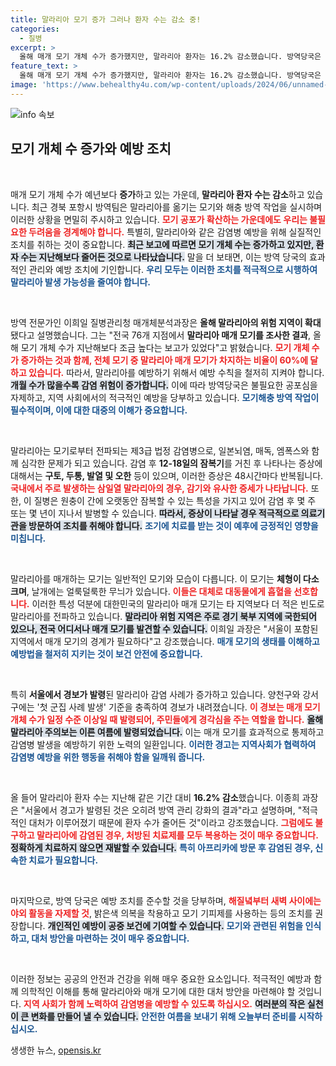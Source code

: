 ```yaml
---
title: 말라리아 모기 증가 그러나 환자 수는 감소 중!
categories:
  - 질병
excerpt: >
  올해 매개 모기 개체 수가 증가했지만, 말라리아 환자는 16.2% 감소했습니다. 방역당국은 과도한 공포를 자제하고 예방 수칙 준수를 강조하며, 물린 경우 반드시 치료제를 끝까지 복용할 것을 당부하고 있습니다.
feature_text: >
  올해 매개 모기 개체 수가 증가했지만, 말라리아 환자는 16.2% 감소했습니다. 방역당국은 과도한 공포를 자제하고 예방 수칙 준수를 강조하며, 물린 경우 반드시 치료제를 끝까지 복용할 것을 당부하고 있습니다.
image: 'https://www.behealthy4u.com/wp-content/uploads/2024/06/unnamed-file.png'
---
```


<p><img src="https://www.behealthy4u.com/wp-content/uploads/2024/06/unnamed-file.png" alt="info 속보" /></p>

<h2 data-ke-size="size26">모기 개체 수 증가와 예방 조치</h2>

<p data-ke-size="size16">&nbsp;</p>  

<p>매개 모기 개체 수가 예년보다 <strong>증가</strong>하고 있는 가운데, <strong>말라리아 환자 수는 감소</strong>하고 있습니다. 최근 경북 포항시 방역팀은 말라리아를 옮기는 모기와 해충 방역 작업을 실시하며 이러한 상황을 면밀히 주시하고 있습니다. <b><span style="color: #ee2323;">모기 공포가 확산하는 가운데에도 우리는 불필요한 두려움을 경계해야 합니다.</span></b> 특별히, 말라리아와 같은 감염병 예방을 위해 실질적인 조치를 취하는 것이 중요합니다. <b><span style="background-color: #21538527;">최근 보고에 따르면 모기 개체 수는 증가하고 있지만, 환자 수는 지난해보다 줄어든 것으로 나타났습니다.</span></b> 말을 더 보태면, 이는 방역 당국의 효과적인 관리와 예방 조치에 기인합니다. <b><span style="color: #1a5490;">우리 모두는 이러한 조치를 적극적으로 시행하여 말라리아 발생 가능성을 줄여야 합니다.</span></b></p>

<p data-ke-size="size16">&nbsp;</p>  

<p>방역 전문가인 이희일 질병관리청 매개체분석과장은 <strong>올해 말라리아의 위험 지역이 확대</strong>됐다고 설명했습니다. 그는 "전국 76개 지점에서 <strong>말라리아 매개 모기를 조사한 결과</strong>, 올해 모기 개체 수가 지난해보다 조금 높다는 보고가 있었다"고 밝혔습니다. <b><span style="color: #ee2323;">모기 개체 수가 증가하는 것과 함께, 전체 모기 중 말라리아 매개 모기가 차지하는 비율이 60%에 달하고 있습니다.</span></b> 따라서, 말라리아를 예방하기 위해서 예방 수칙을 철저히 지켜야 합니다. <b><span style="background-color: #21538527;">개월 수가 많을수록 감염 위험이 증가합니다.</span></b> 이에 따라 방역당국은 불필요한 공포심을 자제하고, 지역 사회에서의 적극적인 예방을 당부하고 있습니다. <b><span style="color: #1a5490;">모기해충 방역 작업이 필수적이며, 이에 대한 대중의 이해가 중요합니다.</span></b> </p>

<p data-ke-size="size16">&nbsp;</p>  

<p>말라리아는 모기로부터 전파되는 제3급 법정 감염병으로, 일본뇌염, 매독, 엠폭스와 함께 심각한 문제가 되고 있습니다. 감염 후 <strong>12-18일의 잠복기</strong>를 거친 후 나타나는 증상에 대해서는 <strong>구토, 두통, 발열 및 오한</strong> 등이 있으며, 이러한 증상은 48시간마다 반복됩니다. <b><span style="color: #ee2323;">국내에서 주로 발생하는 삼일열 말라리아의 경우, 감기와 유사한 증세가 나타납니다.</span></b> 또한, 이 질병은 원충이 간에 오랫동안 잠복할 수 있는 특성을 가지고 있어 감염 후 몇 주 또는 몇 년이 지나서 발병할 수 있습니다. <b><span style="background-color: #21538527;">따라서, 증상이 나타날 경우 적극적으로 의료기관을 방문하여 조치를 취해야 합니다.</span></b> <b><span style="color: #1a5490;">조기에 치료를 받는 것이 예후에 긍정적인 영향을 미칩니다.</span></b></p>

<p data-ke-size="size16">&nbsp;</p>  

<p>말라리아를 매개하는 모기는 일반적인 모기와 모습이 다릅니다. 이 모기는 <strong>체형이 다소 크며</strong>, 날개에는 얼룩덜룩한 무늬가 있습니다. <b><span style="color: #ee2323;">이들은 대체로 대동물에게 흡혈을 선호합니다.</span></b> 이러한 특성 덕분에 대한민국의 말라리아 매개 모기는 타 지역보다 더 적은 빈도로 말라리아를 전파하고 있습니다. <b><span style="background-color: #21538527;">말라리아 위험 지역은 주로 경기 북부 지역에 국한되어 있으나, 전국 어디서나 매개 모기를 발견할 수 있습니다.</span></b> 이희일 과장은 "서울이 포함된 지역에서 매개 모기의 경계가 필요하다"고 강조했습니다. <b><span style="color: #1a5490;">매개 모기의 생태를 이해하고 예방법을 철저히 지키는 것이 보건 안전에 중요합니다.</span></b></p>

<p data-ke-size="size16">&nbsp;</p>  

<p>특히 <strong>서울에서 경보가 발령</strong>된 말라리아 감염 사례가 증가하고 있습니다. 양천구와 강서구에는 '첫 군집 사례 발생' 기준을 충족하여 경보가 내려졌습니다. <b><span style="color: #ee2323;">이 경보는 매개 모기 개체 수가 일정 수준 이상일 때 발령되어, 주민들에게 경각심을 주는 역할을 합니다.</span></b> <b><span style="background-color: #21538527;">올해 말라리아 주의보는 이른 여름에 발령되었습니다.</span></b> 이는 매개 모기를 효과적으로 통제하고 감염병 발생을 예방하기 위한 노력의 일환입니다. <b><span style="color: #1a5490;">이러한 경고는 지역사회가 협력하여 감염병 예방을 위한 행동을 취해야 함을 일깨워 줍니다.</span></b></p>

<p data-ke-size="size16">&nbsp;</p>  

<p>올 들어 말라리아 환자 수는 지난해 같은 기간 대비 <strong>16.2% 감소</strong>했습니다. 이종희 과장은 "서울에서 경고가 발령된 것은 오히려 방역 관리 강화의 결과"라고 설명하며, "적극적인 대처가 이루어졌기 때문에 환자 수가 줄어든 것"이라고 강조했습니다. <b><span style="color: #ee2323;">그럼에도 불구하고 말라리아에 감염된 경우, 처방된 치료제를 모두 복용하는 것이 매우 중요합니다.</span></b> <b><span style="background-color: #21538527;">정확하게 치료하지 않으면 재발할 수 있습니다.</span></b> <b><span style="color: #1a5490;">특히 아프리카에 방문 후 감염된 경우, 신속한 치료가 필요합니다.</span></b> </p>

<p data-ke-size="size16">&nbsp;</p>  

<p>마지막으로, 방역 당국은 예방 조치를 준수할 것을 당부하며, <b><span style="color: #ee2323;">해질녘부터 새벽 사이에는 야외 활동을 자제할 것</span></b>, 밝은색 의복을 착용하고 모기 기피제를 사용하는 등의 조치를 권장합니다. <b><span style="background-color: #21538527;">개인적인 예방이 공중 보건에 기여할 수 있습니다.</span></b> <b><span style="color: #1a5490;">모기와 관련된 위험을 인식하고, 대처 방안을 마련하는 것이 매우 중요합니다.</span></b> </p>

<p data-ke-size="size16">&nbsp;</p>  

<p>이러한 정보는 공공의 안전과 건강을 위해 매우 중요한 요소입니다. 적극적인 예방과 함께 의학적인 이해를 통해 말라리아와 매개 모기에 대한 대처 방안을 마련해야 할 것입니다. <b><span style="color: #ee2323;">지역 사회가 함께 노력하여 감염병을 예방할 수 있도록 하십시오.</span></b> <b><span style="background-color: #21538527;">여러분의 작은 실천이 큰 변화를 만들어 낼 수 있습니다.</span></b> <b><span style="color: #1a5490;">안전한 여름을 보내기 위해 오늘부터 준비를 시작하십시오.</span></b></p>
생생한 뉴스, <a href="https://opensis.kr" rel="dofollow">opensis.kr</a>


